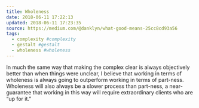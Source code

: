 ```yaml
---
title: Wholeness
date: 2018-06-11 17:22:13
updated: 2018-06-11 17:23:35
source: https://medium.com/@danklyn/what-good-means-25cc8cd93a56
tags:
  - complexity #complexity
  - gestalt #gestalt
  - wholeness #wholeness
---
```

In much the same way that making the complex clear is always objectively better than when things were unclear, I believe that working in terms of wholeness is always going to outperform working in terms of part-ness. Wholeness will also always be a slower process than part-ness, a near-guarantee that working in this way will require extraordinary clients who are “up for it.”
